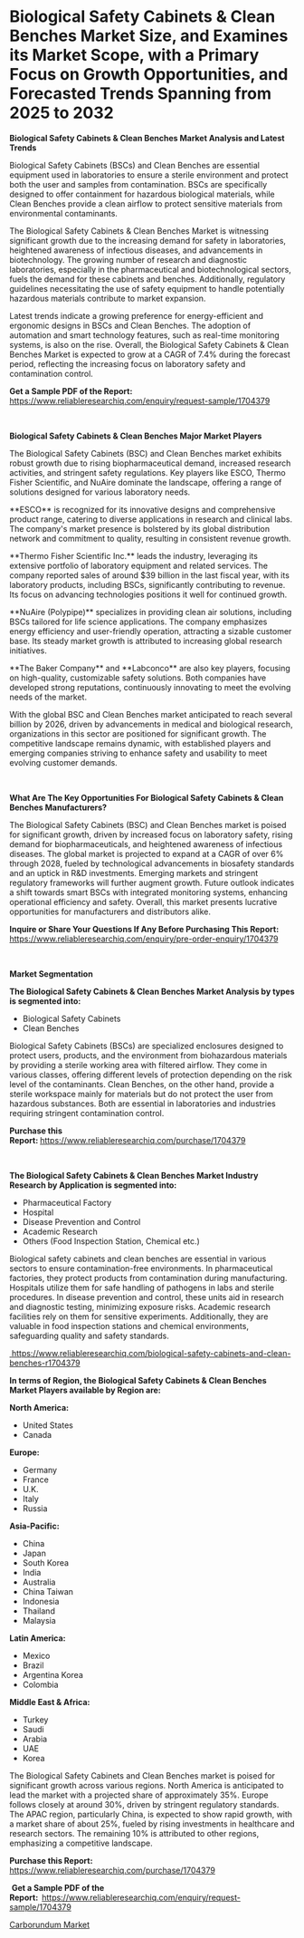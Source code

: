 <p><h1>Biological Safety Cabinets & Clean Benches Market Size, and Examines its Market Scope, with a Primary Focus on Growth Opportunities, and Forecasted Trends Spanning from 2025 to 2032</h1></p><p><strong>Biological Safety Cabinets & Clean Benches Market Analysis and Latest Trends</strong></p>
<p><p>Biological Safety Cabinets (BSCs) and Clean Benches are essential equipment used in laboratories to ensure a sterile environment and protect both the user and samples from contamination. BSCs are specifically designed to offer containment for hazardous biological materials, while Clean Benches provide a clean airflow to protect sensitive materials from environmental contaminants.</p><p>The Biological Safety Cabinets & Clean Benches Market is witnessing significant growth due to the increasing demand for safety in laboratories, heightened awareness of infectious diseases, and advancements in biotechnology. The growing number of research and diagnostic laboratories, especially in the pharmaceutical and biotechnological sectors, fuels the demand for these cabinets and benches. Additionally, regulatory guidelines necessitating the use of safety equipment to handle potentially hazardous materials contribute to market expansion.</p><p>Latest trends indicate a growing preference for energy-efficient and ergonomic designs in BSCs and Clean Benches. The adoption of automation and smart technology features, such as real-time monitoring systems, is also on the rise. Overall, the Biological Safety Cabinets & Clean Benches Market is expected to grow at a CAGR of 7.4% during the forecast period, reflecting the increasing focus on laboratory safety and contamination control.</p></p>
<p><strong>Get a Sample PDF of the Report:&nbsp;</strong> <a href="https://www.reliableresearchiq.com/enquiry/request-sample/1704379?utm_campaign=3006&utm_medium=2&utm_source=Github&utm_content=ia&utm_term=27032025&utm_id=biological-safety-cabinets-clean-benches">https://www.reliableresearchiq.com/enquiry/request-sample/1704379</a></p>
<p>&nbsp;</p>
<p><strong>Biological Safety Cabinets & Clean Benches Major Market Players</strong></p>
<p><p>The Biological Safety Cabinets (BSC) and Clean Benches market exhibits robust growth due to rising biopharmaceutical demand, increased research activities, and stringent safety regulations. Key players like ESCO, Thermo Fisher Scientific, and NuAire dominate the landscape, offering a range of solutions designed for various laboratory needs.</p><p>**ESCO** is recognized for its innovative designs and comprehensive product range, catering to diverse applications in research and clinical labs. The company's market presence is bolstered by its global distribution network and commitment to quality, resulting in consistent revenue growth.</p><p>**Thermo Fisher Scientific Inc.** leads the industry, leveraging its extensive portfolio of laboratory equipment and related services. The company reported sales of around $39 billion in the last fiscal year, with its laboratory products, including BSCs, significantly contributing to revenue. Its focus on advancing technologies positions it well for continued growth.</p><p>**NuAire (Polypipe)** specializes in providing clean air solutions, including BSCs tailored for life science applications. The company emphasizes energy efficiency and user-friendly operation, attracting a sizable customer base. Its steady market growth is attributed to increasing global research initiatives.</p><p>**The Baker Company** and **Labconco** are also key players, focusing on high-quality, customizable safety solutions. Both companies have developed strong reputations, continuously innovating to meet the evolving needs of the market.</p><p>With the global BSC and Clean Benches market anticipated to reach several billion by 2026, driven by advancements in medical and biological research, organizations in this sector are positioned for significant growth. The competitive landscape remains dynamic, with established players and emerging companies striving to enhance safety and usability to meet evolving customer demands.</p></p>
<p>&nbsp;</p>
<p><strong>What Are The Key Opportunities For Biological Safety Cabinets & Clean Benches Manufacturers?</strong></p>
<p><p>The Biological Safety Cabinets (BSC) and Clean Benches market is poised for significant growth, driven by increased focus on laboratory safety, rising demand for biopharmaceuticals, and heightened awareness of infectious diseases. The global market is projected to expand at a CAGR of over 6% through 2028, fueled by technological advancements in biosafety standards and an uptick in R&D investments. Emerging markets and stringent regulatory frameworks will further augment growth. Future outlook indicates a shift towards smart BSCs with integrated monitoring systems, enhancing operational efficiency and safety. Overall, this market presents lucrative opportunities for manufacturers and distributors alike.</p></p>
<p><strong>Inquire or Share Your Questions If Any Before Purchasing This Report:</strong> <a href="https://www.reliableresearchiq.com/enquiry/pre-order-enquiry/1704379?utm_campaign=3006&utm_medium=2&utm_source=Github&utm_content=ia&utm_term=27032025&utm_id=biological-safety-cabinets-clean-benches">https://www.reliableresearchiq.com/enquiry/pre-order-enquiry/1704379</a></p>
<p>&nbsp;</p>
<p><strong>Market Segmentation</strong></p>
<p><strong>The Biological Safety Cabinets & Clean Benches Market Analysis by types is segmented into:</strong></p>
<p><ul><li>Biological Safety Cabinets</li><li>Clean Benches</li></ul></p>
<p><p>Biological Safety Cabinets (BSCs) are specialized enclosures designed to protect users, products, and the environment from biohazardous materials by providing a sterile working area with filtered airflow. They come in various classes, offering different levels of protection depending on the risk level of the contaminants. Clean Benches, on the other hand, provide a sterile workspace mainly for materials but do not protect the user from hazardous substances. Both are essential in laboratories and industries requiring stringent contamination control.</p></p>
<p><strong>Purchase this Report:&nbsp;</strong><a href="https://www.reliableresearchiq.com/purchase/1704379?utm_campaign=3006&utm_medium=2&utm_source=Github&utm_content=ia&utm_term=27032025&utm_id=biological-safety-cabinets-clean-benches">https://www.reliableresearchiq.com/purchase/1704379</a></p>
<p>&nbsp;</p>
<p><strong>The Biological Safety Cabinets & Clean Benches Market Industry Research by Application is segmented into:</strong></p>
<p><ul><li>Pharmaceutical Factory</li><li>Hospital</li><li>Disease Prevention and Control</li><li>Academic Research</li><li>Others (Food Inspection Station, Chemical etc.)</li></ul></p>
<p><p>Biological safety cabinets and clean benches are essential in various sectors to ensure contamination-free environments. In pharmaceutical factories, they protect products from contamination during manufacturing. Hospitals utilize them for safe handling of pathogens in labs and sterile procedures. In disease prevention and control, these units aid in research and diagnostic testing, minimizing exposure risks. Academic research facilities rely on them for sensitive experiments. Additionally, they are valuable in food inspection stations and chemical environments, safeguarding quality and safety standards.</p></p>
<p><a href="https://www.reliableresearchiq.com/biological-safety-cabinets-and-clean-benches-r1704379?utm_campaign=3006&utm_medium=2&utm_source=Github&utm_content=ia&utm_term=27032025&utm_id=biological-safety-cabinets-clean-benches">&nbsp;https://www.reliableresearchiq.com/biological-safety-cabinets-and-clean-benches-r1704379</a></p>
<p><strong>In terms of Region, the Biological Safety Cabinets & Clean Benches Market Players available by Region are:</strong></p>
<p>
    <p> <strong> North America: </strong>
        <ul>
            <li>United States</li>
            <li>Canada</li>
        </ul>
        </p> 
    <p> <strong> Europe: </strong>
        <ul>
            <li>Germany</li>
            <li>France</li>
            <li>U.K.</li>
            <li>Italy</li>
            <li>Russia</li>
        </ul>
        </p> 
    <p> <strong> Asia-Pacific: </strong>
        <ul>
            <li>China</li>
            <li>Japan</li>
            <li>South Korea</li>
            <li>India</li>
            <li>Australia</li>
            <li>China Taiwan</li>
            <li>Indonesia</li>
            <li>Thailand</li>
            <li>Malaysia</li>
        </ul>
        </p> 
    <p> <strong> Latin America: </strong>
        <ul>
            <li>Mexico</li>
            <li>Brazil</li>
            <li>Argentina Korea</li>
            <li>Colombia</li>
        </ul>
        </p> 
    <p> <strong> Middle East & Africa: </strong>
        <ul>
            <li>Turkey</li>
            <li>Saudi</li>
            <li>Arabia</li>
            <li>UAE</li>
            <li>Korea</li>
        </ul>
    </p>
    </p>
<p><p>The Biological Safety Cabinets and Clean Benches market is poised for significant growth across various regions. North America is anticipated to lead the market with a projected share of approximately 35%. Europe follows closely at around 30%, driven by stringent regulatory standards. The APAC region, particularly China, is expected to show rapid growth, with a market share of about 25%, fueled by rising investments in healthcare and research sectors. The remaining 10% is attributed to other regions, emphasizing a competitive landscape.</p></p>
<p><strong>Purchase this Report: </strong><a href="https://www.reliableresearchiq.com/purchase/1704379?utm_campaign=3006&utm_medium=2&utm_source=Github&utm_content=ia&utm_term=27032025&utm_id=biological-safety-cabinets-clean-benches">https://www.reliableresearchiq.com/purchase/1704379</a></p>
<p>&nbsp;<strong>Get a Sample PDF of the Report:&nbsp;&nbsp;</strong><a href="https://www.reliableresearchiq.com/enquiry/request-sample/1704379?utm_campaign=3006&utm_medium=2&utm_source=Github&utm_content=ia&utm_term=27032025&utm_id=biological-safety-cabinets-clean-benches">https://www.reliableresearchiq.com/enquiry/request-sample/1704379</a></p>
<p><strong></strong></p>
<p><p><a href="https://github.com/lehumiston1971679/Market-Research-Report-List-1/blob/main/carborundum-market.md?utm_campaign=3006&utm_medium=2&utm_source=Github&utm_content=ia&utm_term=27032025&utm_id=biological-safety-cabinets-clean-benches">Carborundum Market</a></p></p>